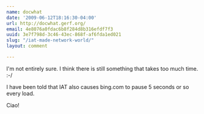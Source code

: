 ```yaml
---
name: docwhat
date: '2009-06-12T18:16:30-04:00'
url: http://docwhat.gerf.org/
email: 4e8076a0fdac6b8f284d8b316efdf7f3
uuid: 3e7f798d-3c46-43ec-868f-af6fda1ed021
slug: "/iat-made-network-world/"
layout: comment

---
```


I'm not entirely sure.  I think there is still something that takes too much time. :-/

I have been told that IAT also causes bing.com to pause 5 seconds or so every load.

Ciao!
